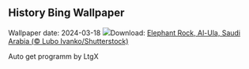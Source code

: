 ## History Bing Wallpaper
Wallpaper date: 2024-03-18
![](https://www.bing.com/th?id=OHR.ElephantRock_EN-IN2152093542_UHD.jpg&w=1000)Download: [Elephant Rock, Al-Ula, Saudi Arabia (© Lubo Ivanko/Shutterstock)](https://www.bing.com/th?id=OHR.ElephantRock_EN-IN2152093542_UHD.jpg)

Auto get programm by LtgX
